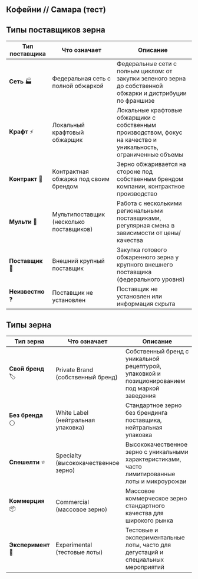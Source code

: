 ## Кофейни // Самара (тест)

<IndexSMRTest />

## Типы поставщиков зерна

| Тип поставщика | Что означает | Описание |
|----------------|--------------|----------|
| **Сеть** 🏭 | Федеральная сеть с полной обжаркой | Федеральные сети с полным циклом: от закупки зеленого зерна до собственной обжарки и дистрибуции по франшизе |
| **Крафт** ⚡ | Локальный крафтовый обжарщик | Локальные крафтовые обжарщики с собственным производством, фокус на качество и уникальность, ограниченные объемы |
| **Контракт** 🤝 | Контрактная обжарка под своим брендом | Зерно обжаривается на стороне под собственным брендом компании, контрактное производство |
| **Мульти** 🔄 | Мультипоставщик (несколько поставщиков) | Работа с несколькими региональными поставщиками, регулярная смена в зависимости от цены/качества |
| **Поставщик** 🏪 | Внешний крупный поставщик | Закупка готового обжаренного зерна у крупного внешнего поставщика (федерального уровня) |
| **Неизвестно** ❓ | Поставщик не установлен | Поставщик не установлен или информация скрыта |

## Типы зерна

| Тип зерна | Что означает | Описание |
|-----------|--------------|----------|
| **Свой бренд** 🏷️ | Private Brand (собственный бренд) | Собственный бренд с уникальной рецептурой, упаковкой и позиционированием под маркой заведения |
| **Без бренда** ⚪ | White Label (нейтральная упаковка) | Стандартное зерно без брендинга поставщика, нейтральная упаковка |
| **Спешелти** ⭐ | Specialty (высококачественное зерно) | Высококачественное зерно с уникальными характеристиками, часто лимитированные лоты и микроурожаи |
| **Коммерция** 📦 | Commercial (массовое зерно) | Массовое коммерческое зерно стандартного качества для широкого рынка |
| **Эксперимент** 🧪 | Experimental (тестовые лоты) | Тестовые и экспериментальные лоты, часто для дегустаций и специальных мероприятий |

